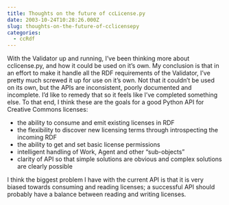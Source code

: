 ```yaml
---
title: Thoughts on the future of ccLicense.py
date: 2003-10-24T10:28:26.000Z
slug: thoughts-on-the-future-of-cclicensepy
categories:
  - ccRdf
---
```

With the Validator up and running, I’ve been thinking more about cclicense.py, and how it could be used on it’s own. My conclusion is that in an effort to make it handle all the <span class="caps">RDF</span> requirements of the Validator, I’ve pretty much screwed it up for use on it’s own. Not that it couldn’t be used on its own, but the APIs are inconsistent, poorly documented and incomplete. I’d like to remedy that so it feels like I’ve completed something else. To that end, I think these are the goals for a good Python <span class="caps">API</span> for Creative Commons licenses:

<ul class="simple">
  <li>
    the ability to consume and emit existing licenses in <span class="caps">RDF</span>
  </li>
  <li>
    the flexibility to discover new licensing terms through introspecting the incoming <span class="caps">RDF</span>
  </li>
  <li>
    the ability to get and set basic license permissions
  </li>
  <li>
    intelligent handling of Work, Agent and other “sub-objects”
  </li>
  <li>
    clarity of <span class="caps">API</span> so that simple solutions are obvious and complex solutions are clearly possible
  </li>
</ul>

I think the biggest problem I have with the current <span class="caps">API</span> is that it is very biased towards consuming and reading licenses; a successful <span class="caps">API</span> should probably have a balance between reading and writing licenses.
